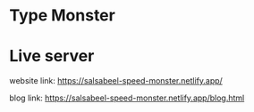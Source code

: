 # Type Monster

# Live server
website link: https://salsabeel-speed-monster.netlify.app/

blog link: https://salsabeel-speed-monster.netlify.app/blog.html
